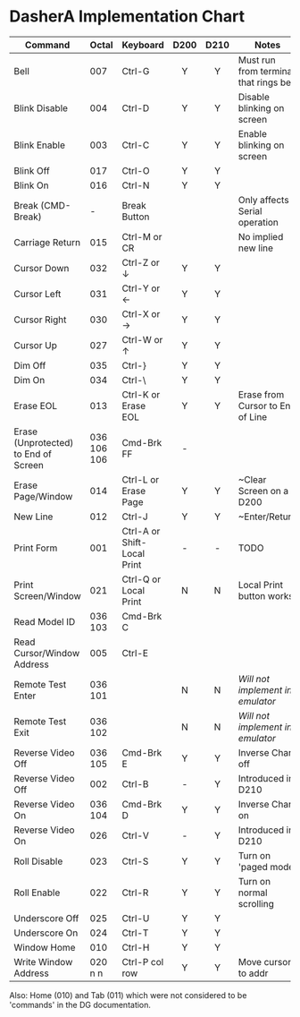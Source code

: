 # DasherA Implementation Chart

| Command                              | Octal       | Keyboard                   | D200 | D210 | Notes                            |
|--------------------------------------|-------------|----------------------------| :--: | :--: | ----------------------------------|
| Bell                                 | 007         | Ctrl-G                     | Y    | Y    | Must run from terminal that rings bell |
| Blink Disable                        | 004         | Ctrl-D                     | Y    | Y    | Disable blinking on screen  |
| Blink Enable                         | 003         | Ctrl-C                     | Y    | Y    | Enable blinking on screen  |
| Blink Off                            | 017         | Ctrl-O                     | Y    | Y    |                            |
| Blink On                             | 016         | Ctrl-N                     | Y    | Y    |                            |
| Break (CMD-Break)                    | -           | Break Button               |     |     | Only affects Serial operation |
| Carriage Return                      | 015         | Ctrl-M or CR               |     |     | No implied new line         |
| Cursor Down                          | 032         | Ctrl-Z or ↓                | Y    | Y    |                   |
| Cursor Left                          | 031         | Ctrl-Y or ←                | Y    | Y    |                   |
| Cursor Right                         | 030         | Ctrl-X or →                | Y    | Y    |                   |
| Cursor Up                            | 027         | Ctrl-W or ↑                | Y    | Y    |                   |
| Dim Off                              | 035         | Ctrl-}                     | Y    | Y    |                   |
| Dim On                               | 034         | Ctrl-\                     | Y    | Y    |                   |
| Erase EOL                            | 013         | Ctrl-K or Erase EOL        | Y    | Y    | Erase from Cursor to End of Line |
| Erase (Unprotected) to End of Screen | 036 106 106 | Cmd-Brk FF                 | -    |     |                         |
| Erase Page/Window                    | 014         | Ctrl-L or Erase Page       | Y    | Y    | ~Clear Screen on a D200    |
| New Line                             | 012         | Ctrl-J                     | Y    | Y    | ~Enter/Return              |
| Print Form                           | 001         | Ctrl-A or Shift-Local Print | -   | -    | TODO            |
| Print Screen/Window                  | 021         | Ctrl-Q or Local Print      | N    | N    | Local Print button works    |
| Read Model ID                        | 036 103     | Cmd-Brk C                  |     |     |                 |
| Read Cursor/Window Address           | 005         | Ctrl-E                     |     |     |                 |
| Remote Test Enter                    | 036 101     |                            | N    | N    | *Will not implement in emulator* |
| Remote Test Exit                     | 036 102     |                            | N    | N    | *Will not implement in emulator* |
| Reverse Video Off                    | 036 105     | Cmd-Brk E                  | Y    | Y    | Inverse Chars off |
| Reverse Video Off                    | 002         | Ctrl-B                     | -    | Y    | Introduced in D210  |
| Reverse Video On                     | 036 104     | Cmd-Brk D                  | Y    | Y    | Inverse Chars on |
| Reverse Video On                     | 026         | Ctrl-V                     | -    | Y    | Introduced in D210 |
| Roll Disable                         | 023         | Ctrl-S                     | Y    | Y    | Turn on 'paged mode' |
| Roll Enable                          | 022         | Ctrl-R                     | Y    | Y    | Turn on normal scrolling |
| Underscore Off                       | 025         | Ctrl-U                     | Y    | Y    |  |
| Underscore On                        | 024         | Ctrl-T                     | Y    | Y    |  |
| Window Home                          | 010         | Ctrl-H                     | Y    | Y    |  |
| Write Window Address                 | 020 n n     | Ctrl-P col row             | Y    | Y    | Move cursor to addr |

Also: Home (010) and Tab (011) which were not considered to be 'commands' in the DG documentation.
